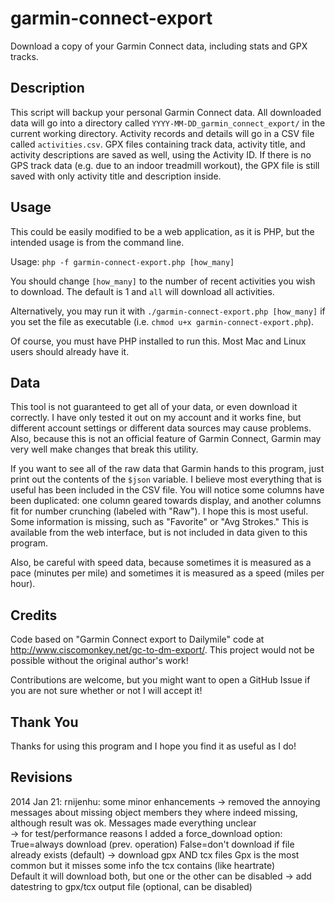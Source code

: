garmin-connect-export
=====================

Download a copy of your Garmin Connect data, including stats and GPX tracks.

Description
-----------
This script will backup your personal Garmin Connect data.  All downloaded data will go into a directory called `YYYY-MM-DD_garmin_connect_export/` in the current working directory.  Activity records and details will go in a CSV file called `activities.csv`.  GPX files containing track data, activity title, and activity descriptions are saved as well, using the Activity ID.  If there is no GPS track data (e.g. due to an indoor treadmill workout), the GPX file is still saved with only activity title and description inside.

Usage
-----
This could be easily modified to be a web application, as it is PHP, but the intended usage is from the command line.

Usage: `php -f garmin-connect-export.php [how_many]`

You should change `[how_many]` to the number of recent activities you wish to download.  The default is 1 and `all` will download all activities.

Alternatively, you may run it with `./garmin-connect-export.php [how_many]` if you set the file as executable (i.e. `chmod u+x garmin-connect-export.php`).

Of course, you must have PHP installed to run this.  Most Mac and Linux users should already have it.

Data
----
This tool is not guaranteed to get all of your data, or even download it correctly.  I have only tested it out on my account and it works fine, but different account settings or different data sources may cause problems.  Also, because this is not an official feature of Garmin Connect, Garmin may very well make changes that break this utility.

If you want to see all of the raw data that Garmin hands to this program, just print out the contents of the `$json` variable.  I believe most everything that is useful has been included in the CSV file.  You will notice some columns have been duplicated: one column geared towards display, and another columns fit for number crunching (labeled with "Raw").  I hope this is most useful.  Some information is missing, such as "Favorite" or "Avg Strokes."  This is available from the web interface, but is not included in data given to this program.

Also, be careful with speed data, because sometimes it is measured as a pace (minutes per mile) and sometimes it is measured as a speed (miles per hour).

Credits
-------
Code based on "Garmin Connect export to Dailymile" code at http://www.ciscomonkey.net/gc-to-dm-export/.  This project would not be possible without the original author's work!

Contributions are welcome, but you might want to open a GitHub Issue if you are not sure whether or not I will accept it!

Thank You
---------
Thanks for using this program and I hope you find it as useful as I do!

Revisions
------
2014 Jan 21: rnijenhu: some minor enhancements 
		-> removed the annoying messages about missing object members 
			they where indeed missing, although result was ok. Messages made everything unclear   
		-> for test/performance reasons I added a force_download option: 
			True=always download (prev. operation)
			False=don't download if file already exists (default)
		-> download gpx AND tcx files
			Gpx is the most common but it misses some info the tcx contains (like heartrate)   
			Default it will download both, but one or the other can be disabled
		-> add datestring to gpx/tcx output file (optional, can be disabled)




